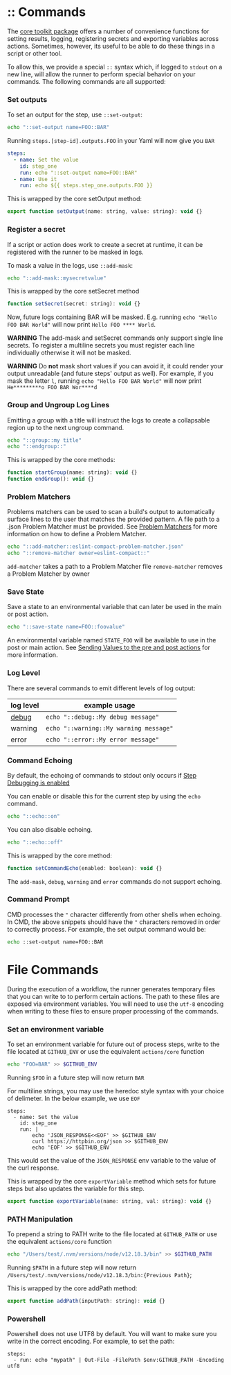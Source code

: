 # :: Commands

The [core toolkit package](https://github.com/actions/toolkit/tree/main/packages/core) offers a number of convenience functions for
setting results, logging, registering secrets and exporting variables across actions. Sometimes, however, its useful to be able to do
these things in a script or other tool.

To allow this, we provide a special `::` syntax which, if logged to `stdout` on a new line, will allow the runner to perform special behavior on
your commands. The following commands are all supported:

### Set outputs

To set an output for the step, use `::set-output`:

```sh
echo "::set-output name=FOO::BAR"
```

Running `steps.[step-id].outputs.FOO` in your Yaml will now give you `BAR`

```yaml
steps:
  - name: Set the value
    id: step_one
    run: echo "::set-output name=FOO::BAR"
  - name: Use it
    run: echo ${{ steps.step_one.outputs.FOO }}
```

This is wrapped by the core setOutput method:

```javascript
export function setOutput(name: string, value: string): void {}
```

### Register a secret

If a script or action does work to create a secret at runtime, it can be registered with the runner to be masked in logs.

To mask a value in the logs, use `::add-mask`:

```sh
echo "::add-mask::mysecretvalue"
```

This is wrapped by the core setSecret method

```javascript
function setSecret(secret: string): void {}
```

Now, future logs containing BAR will be masked. E.g. running `echo "Hello FOO BAR World"` will now print `Hello FOO **** World`.

**WARNING** The add-mask and setSecret  commands only support single line secrets. To register a multiline secrets you must register each line individually otherwise it will not be masked.

**WARNING** Do **not** mask short values if you can avoid it, it could render your output unreadable (and future steps' output as well).
For example, if you mask the letter `l`, running `echo "Hello FOO BAR World"` will now print `He*********o FOO BAR Wor****d`

### Group and Ungroup Log Lines

Emitting a group with a title will instruct the logs to create a collapsable region up to the next ungroup command.

```bash
echo "::group::my title"   
echo "::endgroup::"
```

This is wrapped by the core methods:

```javascript
function startGroup(name: string): void {}
function endGroup(): void {}
```

### Problem Matchers
Problems matchers can be used to scan a build's output to automatically surface lines to the user that matches the provided pattern. A file path to a .json Problem Matcher must be provided. See [Problem Matchers](problem-matchers.md) for more information on how to define a Problem Matcher.

```bash
echo "::add-matcher::eslint-compact-problem-matcher.json"   
echo "::remove-matcher owner=eslint-compact::"
```

`add-matcher` takes a path to a Problem Matcher file
`remove-matcher` removes a Problem Matcher by owner
### Save State

Save a state to an environmental variable that can later be used in the main or post action.

```bash
echo "::save-state name=FOO::foovalue"
```

An environmental variable named `STATE_FOO` will be available to use in the post or main action. See [Sending Values to the pre and post actions](https://help.github.com/en/actions/reference/workflow-commands-for-github-actions#sending-values-to-the-pre-and-post-actions) for more information.

### Log Level

There are several commands to emit different levels of log output:

| log level | example usage |
|---|---|
| [debug](action-debugging.md)  | `echo "::debug::My debug message"` |
| warning | `echo "::warning::My warning message"` |
| error | `echo "::error::My error message"` |

### Command Echoing
By default, the echoing of commands to stdout only occurs if [Step Debugging is enabled](./action-debugging.md#How-to-Access-Step-Debug-Logs)

You can enable or disable this for the current step by using the `echo` command.

```bash
echo "::echo::on"
```

You can also disable echoing.

```bash
echo "::echo::off"
```

This is wrapped by the core method:

```javascript
function setCommandEcho(enabled: boolean): void {}
```

The `add-mask`, `debug`, `warning` and `error` commands do not support echoing.

### Command Prompt

CMD processes the `"` character differently from other shells when echoing. In CMD, the above snippets should have the `"` characters removed in order to correctly process. For example, the set output command would be:
```cmd
echo ::set-output name=FOO::BAR
```


# File Commands

During the execution of a workflow, the runner generates temporary files that you can write to to perform certain actions. The path to these files are exposed via environment variables. You will need to use the `utf-8` encoding when writing to these files to ensure proper processing of the commands.

### Set an environment variable

To set an environment variable for future out of process steps, write to the file located at `GITHUB_ENV` or use the equivalent `actions/core` function

```sh
echo "FOO=BAR" >> $GITHUB_ENV
```

Running `$FOO` in a future step will now return `BAR`

For multiline strings, you may use the heredoc style syntax with your choice of delimeter. In the below example, we use `EOF` 
```
steps:
  - name: Set the value
    id: step_one
    run: |
        echo 'JSON_RESPONSE<<EOF' >> $GITHUB_ENV
        curl https://httpbin.org/json >> $GITHUB_ENV
        echo 'EOF' >> $GITHUB_ENV
```

This would set the value of the `JSON_RESPONSE` env variable to the value of the curl response.

This is wrapped by the core `exportVariable` method which sets for future steps but also updates the variable for this step.

```javascript
export function exportVariable(name: string, val: string): void {}
```

### PATH Manipulation

To prepend a string to PATH write to the file located at `GITHUB_PATH` or use the equivalent `actions/core` function

```sh
echo "/Users/test/.nvm/versions/node/v12.18.3/bin" >> $GITHUB_PATH
```

Running `$PATH` in a future step will now return `/Users/test/.nvm/versions/node/v12.18.3/bin:{Previous Path}`;

This is wrapped by the core addPath method:
```javascript
export function addPath(inputPath: string): void {}
```

### Powershell

Powershell does not use UTF8 by default. You will want to make sure you write in the correct encoding. For example, to set the path:
```
steps:
  - run: echo "mypath" | Out-File -FilePath $env:GITHUB_PATH -Encoding utf8
```